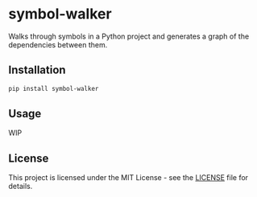 # symbol-walker

Walks through symbols in a Python project and generates a graph of the dependencies between them.

## Installation

```bash
pip install symbol-walker
```

## Usage

WIP

## License

This project is licensed under the MIT License - see the [LICENSE](LICENSE) file for details.
